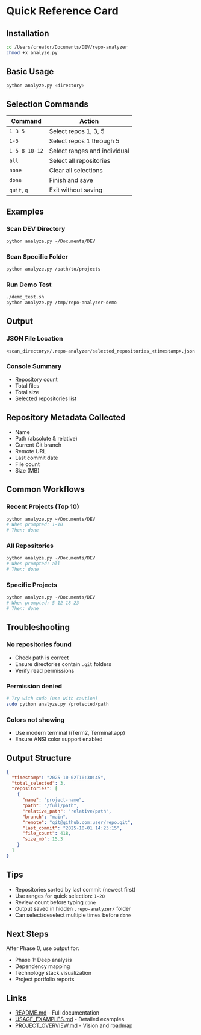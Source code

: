 # Quick Reference Card

## Installation
```bash
cd /Users/creator/Documents/DEV/repo-analyzer
chmod +x analyze.py
```

## Basic Usage
```bash
python analyze.py <directory>
```

## Selection Commands

| Command       | Action                       |
| ------------- | ---------------------------- |
| `1 3 5`       | Select repos 1, 3, 5         |
| `1-5`         | Select repos 1 through 5     |
| `1-5 8 10-12` | Select ranges and individual |
| `all`         | Select all repositories      |
| `none`        | Clear all selections         |
| `done`        | Finish and save              |
| `quit`, `q`   | Exit without saving          |

## Examples

### Scan DEV Directory
```bash
python analyze.py ~/Documents/DEV
```

### Scan Specific Folder
```bash
python analyze.py /path/to/projects
```

### Run Demo Test
```bash
./demo_test.sh
python analyze.py /tmp/repo-analyzer-demo
```

## Output

### JSON File Location
```
<scan_directory>/.repo-analyzer/selected_repositories_<timestamp>.json
```

### Console Summary
- Repository count
- Total files
- Total size
- Selected repositories list

## Repository Metadata Collected

- Name
- Path (absolute & relative)
- Current Git branch
- Remote URL
- Last commit date
- File count
- Size (MB)

## Common Workflows

### Recent Projects (Top 10)
```bash
python analyze.py ~/Documents/DEV
# When prompted: 1-10
# Then: done
```

### All Repositories
```bash
python analyze.py ~/Documents/DEV
# When prompted: all
# Then: done
```

### Specific Projects
```bash
python analyze.py ~/Documents/DEV
# When prompted: 5 12 18 23
# Then: done
```

## Troubleshooting

### No repositories found
- Check path is correct
- Ensure directories contain `.git` folders
- Verify read permissions

### Permission denied
```bash
# Try with sudo (use with caution)
sudo python analyze.py /protected/path
```

### Colors not showing
- Use modern terminal (iTerm2, Terminal.app)
- Ensure ANSI color support enabled

## Output Structure

```json
{
  "timestamp": "2025-10-02T10:30:45",
  "total_selected": 3,
  "repositories": [
    {
      "name": "project-name",
      "path": "/full/path",
      "relative_path": "relative/path",
      "branch": "main",
      "remote": "git@github.com:user/repo.git",
      "last_commit": "2025-10-01 14:23:15",
      "file_count": 418,
      "size_mb": 15.3
    }
  ]
}
```

## Tips

- Repositories sorted by last commit (newest first)
- Use ranges for quick selection: `1-20`
- Review count before typing `done`
- Output saved in hidden `.repo-analyzer/` folder
- Can select/deselect multiple times before `done`

## Next Steps

After Phase 0, use output for:
- Phase 1: Deep analysis
- Dependency mapping
- Technology stack visualization
- Project portfolio reports

## Links

- [README.md](README.md) - Full documentation
- [USAGE_EXAMPLES.md](USAGE_EXAMPLES.md) - Detailed examples
- [PROJECT_OVERVIEW.md](PROJECT_OVERVIEW.md) - Vision and roadmap

